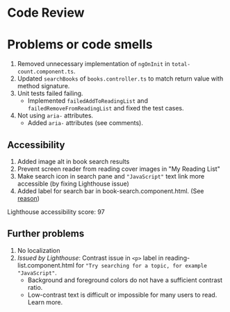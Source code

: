 # Code Review

# Problems or code smells
1. Removed unnecessary implementation of `ngOnInit` in `total-count.component.ts`.
2. Updated `searchBooks` of `books.controller.ts` to match return value with method signature.
3. Unit tests failed failing.
    - Implemented `failedAddToReadingList` and `failedRemoveFromReadingList` and fixed the test cases.
4. Not using `aria-` attributes.
    - Added `aria-` attributes (see comments).

## Accessibility
1. Added image alt in book search results
2. Prevent screen reader from reading cover images in "My Reading List"
3. Make search icon in search pane and `"JavaScript"` text link more accessible (by fixing Lighthouse issue)
4. Added label for search bar in book-search.component.html. (See [reason](https://www.w3.org/TR/WCAG20-TECHS/H44.html))

Lighthouse accessibility score: 97

## Further problems
1. No localization
2. *Issued by Lighthouse*: Contrast issue in `<p>` label in reading-list.component.html for `"Try searching for a topic, for example "JavaScript"`.
    - Background and foreground colors do not have a sufficient contrast ratio.
    - Low-contrast text is difficult or impossible for many users to read. Learn more. 

